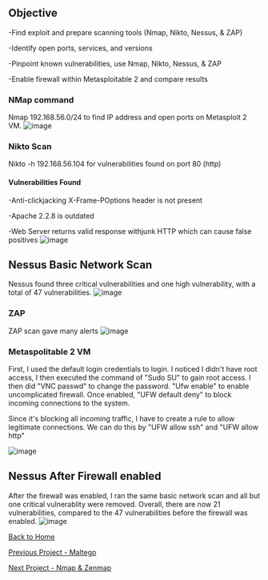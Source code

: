 ## Objective
-Find exploit and prepare scanning tools (Nmap, Nikto, Nessus, & ZAP)

-Identify open ports, services, and versions

-Pinpoint known vulnerabilities, use Nmap, Nikto, Nessus, & ZAP

-Enable firewall within Metasploitable 2 and compare results

### NMap command
Nmap 192.168.56.0/24 to find IP address and open ports on Metasploit 2 VM.
![image](https://github.com/user-attachments/assets/73d8bcc6-24ba-4186-8aed-ec7b58923f5a)

### Nikto Scan
Nikto -h 192.168.56.104 for vulnerabilities found on port 80 (http)

#### Vulnerabilities Found
-Anti-clickjacking X-Frame-POptions header is not present

-Apache 2.2.8 is outdated

-Web Server returns valid response withjunk HTTP which can cause false positives
![image](https://github.com/user-attachments/assets/9301d841-4feb-414e-a88a-7a46407d5ab2)

## Nessus Basic Network Scan
Nessus found three critical vulnerabilities and one high vulnerability, with a total of 47 vulnerabilities. 
![image](https://github.com/user-attachments/assets/c8be1c23-3ddc-4c43-8932-037468d6a5b6)

### ZAP
ZAP scan gave many alerts
![image](https://github.com/user-attachments/assets/e5180682-b0ff-4f24-adc6-16f27647bbd2)

### Metaspolitable 2 VM 
First, I used the default login credentials to login. I noticed I didn't have root access, I then executed the command of "Sudo SU" to gain root access. I then did "VNC passwd" to change the password. "Ufw enable" to enable uncomplicated firewall. Once enabled, "UFW default deny" to block incoming connections to the system.

Since it's blocking all incoming traffic, I have to create a rule to allow legitimate connections. We can do this by "UFW allow ssh" and "UFW allow http"

![image](https://github.com/user-attachments/assets/9e87eba0-d115-48ff-ad36-96ae082f6f27)

## Nessus After Firewall enabled
After the firewall was enabled, I ran the same basic network scan and all but one critical vulnerablity were removed. Overall, there are now 21 vulnerabilities, compared to the 47 vulnerabilities before the firewall was enabled. 
![image](https://github.com/user-attachments/assets/45fba86c-2913-4e4b-9842-1012eb9cfc24)


[Back to Home](https://github.com/EricFarrell/Cybersecurity-Portfolio/blob/6a83e9281d036567be6e5ed086086a2c0a63f5f6/README.md)

[Previous Project - Maltego](https://github.com/EricFarrell/Cybersecurity-Portfolio/tree/6a83e9281d036567be6e5ed086086a2c0a63f5f6/Maltego)

[Next Project - Nmap & Zenmap](https://github.com/EricFarrell/Cybersecurity-Portfolio/tree/6a83e9281d036567be6e5ed086086a2c0a63f5f6/Nmap%20%26%20Zenmap)




